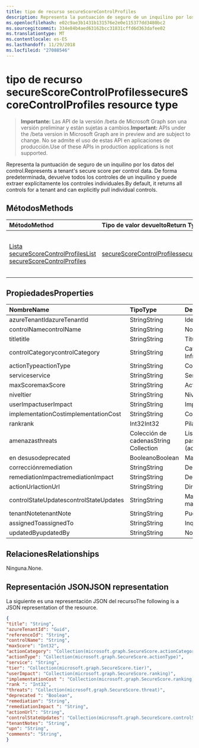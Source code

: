 ```yaml
---
title: tipo de recurso secureScoreControlProfiles
description: Representa la puntuación de seguro de un inquilino por los datos del control. De forma predeterminada, devuelve todos los controles de un inquilino y puede extraer explícitamente los controles individuales.
ms.openlocfilehash: e02c9ae3b1431b131576e2e0e115377dd3480bc2
ms.sourcegitcommit: 334e84b4aed63162bcc31831cffd6d363dafee02
ms.translationtype: MT
ms.contentlocale: es-ES
ms.lasthandoff: 11/29/2018
ms.locfileid: "27088546"
---
```

# <a name="securescorecontrolprofiles-resource-type"></a><span data-ttu-id="5dc3c-104">tipo de recurso secureScoreControlProfiles</span><span class="sxs-lookup"><span data-stu-id="5dc3c-104">secureScoreControlProfiles resource type</span></span>

> <span data-ttu-id="5dc3c-105">**Importante:** Las API de la versión /beta de Microsoft Graph son una versión preliminar y están sujetas a cambios.</span><span class="sxs-lookup"><span data-stu-id="5dc3c-105">**Important:** APIs under the /beta version in Microsoft Graph are in preview and are subject to change.</span></span> <span data-ttu-id="5dc3c-106">No se admite el uso de estas API en aplicaciones de producción.</span><span class="sxs-lookup"><span data-stu-id="5dc3c-106">Use of these APIs in production applications is not supported.</span></span>

<span data-ttu-id="5dc3c-107">Representa la puntuación de seguro de un inquilino por los datos del control.</span><span class="sxs-lookup"><span data-stu-id="5dc3c-107">Represents a tenant's secure score per control data.</span></span> <span data-ttu-id="5dc3c-108">De forma predeterminada, devuelve todos los controles de un inquilino y puede extraer explícitamente los controles individuales.</span><span class="sxs-lookup"><span data-stu-id="5dc3c-108">By default, it returns all controls for a tenant and can explicitly pull individual controls.</span></span>


## <a name="methods"></a><span data-ttu-id="5dc3c-109">Métodos</span><span class="sxs-lookup"><span data-stu-id="5dc3c-109">Methods</span></span>

| <span data-ttu-id="5dc3c-110">Método</span><span class="sxs-lookup"><span data-stu-id="5dc3c-110">Method</span></span>   | <span data-ttu-id="5dc3c-111">Tipo de valor devuelto</span><span class="sxs-lookup"><span data-stu-id="5dc3c-111">Return Type</span></span>|<span data-ttu-id="5dc3c-112">Descripción</span><span class="sxs-lookup"><span data-stu-id="5dc3c-112">Description</span></span>|
|:---------------|:--------|:----------|
|[<span data-ttu-id="5dc3c-113">Lista secureScoreControlProfiles</span><span class="sxs-lookup"><span data-stu-id="5dc3c-113">List secureScoreControlProfiles</span></span>](../api/securescorecontrolprofiles-list.md) | [<span data-ttu-id="5dc3c-114">secureScoreControlProfiles</span><span class="sxs-lookup"><span data-stu-id="5dc3c-114">secureScoreControlProfiles</span></span>](securescorecontrolprofiles.md) |<span data-ttu-id="5dc3c-115">Lea las propiedades y los metadatos de un objeto secureScoreControlProfiles.</span><span class="sxs-lookup"><span data-stu-id="5dc3c-115">Read properties and metadata of a secureScoreControlProfiles object.</span></span>|


## <a name="properties"></a><span data-ttu-id="5dc3c-116">Propiedades</span><span class="sxs-lookup"><span data-stu-id="5dc3c-116">Properties</span></span>

|<span data-ttu-id="5dc3c-117">Nombre</span><span class="sxs-lookup"><span data-stu-id="5dc3c-117">Name</span></span> |<span data-ttu-id="5dc3c-118">Tipo</span><span class="sxs-lookup"><span data-stu-id="5dc3c-118">Type</span></span> |<span data-ttu-id="5dc3c-119">Descripción</span><span class="sxs-lookup"><span data-stu-id="5dc3c-119">Description</span></span> |
|:--|:--|:--|
|   <span data-ttu-id="5dc3c-120">azureTenantId</span><span class="sxs-lookup"><span data-stu-id="5dc3c-120">azureTenantId</span></span>   |   <span data-ttu-id="5dc3c-121">String</span><span class="sxs-lookup"><span data-stu-id="5dc3c-121">String</span></span>  |   <span data-ttu-id="5dc3c-122">Identificador de cadena GUID para el inquilino.</span><span class="sxs-lookup"><span data-stu-id="5dc3c-122">GUID string for tenant ID.</span></span>  |
|   <span data-ttu-id="5dc3c-123">controlName</span><span class="sxs-lookup"><span data-stu-id="5dc3c-123">controlName</span></span> |   <span data-ttu-id="5dc3c-124">String</span><span class="sxs-lookup"><span data-stu-id="5dc3c-124">String</span></span>  |   <span data-ttu-id="5dc3c-125">Nombre del control.</span><span class="sxs-lookup"><span data-stu-id="5dc3c-125">Name of the control.</span></span> |
|   <span data-ttu-id="5dc3c-126">title</span><span class="sxs-lookup"><span data-stu-id="5dc3c-126">title</span></span>   |   <span data-ttu-id="5dc3c-127">String</span><span class="sxs-lookup"><span data-stu-id="5dc3c-127">String</span></span>  |   <span data-ttu-id="5dc3c-128">Título del control.</span><span class="sxs-lookup"><span data-stu-id="5dc3c-128">Title of the control.</span></span>   |
|   <span data-ttu-id="5dc3c-129">controlCategory</span><span class="sxs-lookup"><span data-stu-id="5dc3c-129">controlCategory</span></span> |   <span data-ttu-id="5dc3c-130">String</span><span class="sxs-lookup"><span data-stu-id="5dc3c-130">String</span></span>  |   <span data-ttu-id="5dc3c-131">Categoría de acción de control (cuenta, datos, dispositivos, aplicaciones, infraestructura).</span><span class="sxs-lookup"><span data-stu-id="5dc3c-131">Control action category (Account, Data, Device, Apps, Infrastructure).</span></span>  |
|   <span data-ttu-id="5dc3c-132">actionType</span><span class="sxs-lookup"><span data-stu-id="5dc3c-132">actionType</span></span>  |   <span data-ttu-id="5dc3c-133">String</span><span class="sxs-lookup"><span data-stu-id="5dc3c-133">String</span></span>  |   <span data-ttu-id="5dc3c-134">Controlar el tipo de acción (Config, revisión, comportamiento).</span><span class="sxs-lookup"><span data-stu-id="5dc3c-134">Control action type (Config, Review, Behavior).</span></span> |
|   <span data-ttu-id="5dc3c-135">service</span><span class="sxs-lookup"><span data-stu-id="5dc3c-135">service</span></span> |   <span data-ttu-id="5dc3c-136">String</span><span class="sxs-lookup"><span data-stu-id="5dc3c-136">String</span></span>  |   <span data-ttu-id="5dc3c-137">Servicio que posee el control (Exchange, Sharepoint, Azure AD).</span><span class="sxs-lookup"><span data-stu-id="5dc3c-137">Service that owns the control (Exchange, Sharepoint, Azure AD).</span></span> |
|   <span data-ttu-id="5dc3c-138">maxScore</span><span class="sxs-lookup"><span data-stu-id="5dc3c-138">maxScore</span></span> |  <span data-ttu-id="5dc3c-139">String</span><span class="sxs-lookup"><span data-stu-id="5dc3c-139">String</span></span>  |   <span data-ttu-id="5dc3c-140">Actual había obtenido puntuación máxima en la fecha especificada.</span><span class="sxs-lookup"><span data-stu-id="5dc3c-140">Current obtained max score on specified date.</span></span>   |
|   <span data-ttu-id="5dc3c-141">nivel</span><span class="sxs-lookup"><span data-stu-id="5dc3c-141">tier</span></span> |  <span data-ttu-id="5dc3c-142">String</span><span class="sxs-lookup"><span data-stu-id="5dc3c-142">String</span></span>  |   <span data-ttu-id="5dc3c-143">Nivel de control (doble núcleo, la estrategia de defensa en profundidad, avanzada.)</span><span class="sxs-lookup"><span data-stu-id="5dc3c-143">Control tier (Core, Defense in Depth, Advanced.)</span></span>    |
|   <span data-ttu-id="5dc3c-144">userImpact</span><span class="sxs-lookup"><span data-stu-id="5dc3c-144">userImpact</span></span> |    <span data-ttu-id="5dc3c-145">String</span><span class="sxs-lookup"><span data-stu-id="5dc3c-145">String</span></span>  | <span data-ttu-id="5dc3c-146">Impacto de usuario de la implementación de control (bajo, moderado, alta).</span><span class="sxs-lookup"><span data-stu-id="5dc3c-146">User impact of implementing control (low, moderate, high).</span></span>    |
|   <span data-ttu-id="5dc3c-147">implementationCost</span><span class="sxs-lookup"><span data-stu-id="5dc3c-147">implementationCost</span></span> |    <span data-ttu-id="5dc3c-148">String</span><span class="sxs-lookup"><span data-stu-id="5dc3c-148">String</span></span>  |   <span data-ttu-id="5dc3c-149">Costo de recurso de control de implemmentating (bajo, moderado, alta).</span><span class="sxs-lookup"><span data-stu-id="5dc3c-149">Resource cost of implemmentating control (low, moderate, high).</span></span> |
|   <span data-ttu-id="5dc3c-150">rank</span><span class="sxs-lookup"><span data-stu-id="5dc3c-150">rank</span></span> |  <span data-ttu-id="5dc3c-151">Int32</span><span class="sxs-lookup"><span data-stu-id="5dc3c-151">Int32</span></span>   |   <span data-ttu-id="5dc3c-152">Pila de Microsoft de clasificación de control.</span><span class="sxs-lookup"><span data-stu-id="5dc3c-152">Microsoft's stack ranking of control.</span></span>   |
|   <span data-ttu-id="5dc3c-153">amenazas</span><span class="sxs-lookup"><span data-stu-id="5dc3c-153">threats</span></span> |   <span data-ttu-id="5dc3c-154">Colección de cadenas</span><span class="sxs-lookup"><span data-stu-id="5dc3c-154">String Collection</span></span>   |   <span data-ttu-id="5dc3c-155">Lista de las amenazas que mitiga el control (accountBreach, dataDeletion, dataExfiltration, dataSpillage, elevationOfPrivilege, maliciousInsider, passwordCracking, phishingOrWhaling, suplantación de identidad).</span><span class="sxs-lookup"><span data-stu-id="5dc3c-155">List of threats the control mitigates (accountBreach,dataDeletion,dataExfiltration,dataSpillage,elevationOfPrivilege,maliciousInsider,passwordCracking,phishingOrWhaling,spoofing).</span></span> |
|   <span data-ttu-id="5dc3c-156">en desuso</span><span class="sxs-lookup"><span data-stu-id="5dc3c-156">deprecated</span></span> |    <span data-ttu-id="5dc3c-157">Booleano</span><span class="sxs-lookup"><span data-stu-id="5dc3c-157">Boolean</span></span> |   <span data-ttu-id="5dc3c-158">Marcar para indicar si se ha eliminado un control.</span><span class="sxs-lookup"><span data-stu-id="5dc3c-158">Flag to indicate if a control is depreciated.</span></span>   |
|   <span data-ttu-id="5dc3c-159">corrección</span><span class="sxs-lookup"><span data-stu-id="5dc3c-159">remediation</span></span> |   <span data-ttu-id="5dc3c-160">String</span><span class="sxs-lookup"><span data-stu-id="5dc3c-160">String</span></span>  |   <span data-ttu-id="5dc3c-161">Descripción de lo que el control le ayudará a corregir.</span><span class="sxs-lookup"><span data-stu-id="5dc3c-161">Description of what the control will help remediate.</span></span> |
|   <span data-ttu-id="5dc3c-162">remediationImpact</span><span class="sxs-lookup"><span data-stu-id="5dc3c-162">remediationImpact</span></span> | <span data-ttu-id="5dc3c-163">String</span><span class="sxs-lookup"><span data-stu-id="5dc3c-163">String</span></span>  |   <span data-ttu-id="5dc3c-164">Descripción del impacto en los usuarios de la corrección.</span><span class="sxs-lookup"><span data-stu-id="5dc3c-164">Description of the impact on users of the remediation.</span></span> |
|   <span data-ttu-id="5dc3c-165">actionUrl</span><span class="sxs-lookup"><span data-stu-id="5dc3c-165">actionUrl</span></span> | <span data-ttu-id="5dc3c-166">String</span><span class="sxs-lookup"><span data-stu-id="5dc3c-166">String</span></span>  |   <span data-ttu-id="5dc3c-167">Dirección URL donde el control puede ser ejecutado.</span><span class="sxs-lookup"><span data-stu-id="5dc3c-167">URL to where the control can be actioned.</span></span> |
|   <span data-ttu-id="5dc3c-168">controlStateUpdates</span><span class="sxs-lookup"><span data-stu-id="5dc3c-168">controlStateUpdates</span></span> |   <span data-ttu-id="5dc3c-169">String</span><span class="sxs-lookup"><span data-stu-id="5dc3c-169">String</span></span>  |   <span data-ttu-id="5dc3c-170">Marca para indicar que el inquilino ha marcado un control (omitir, otros, revisado) (admite [Actualizar](../api/securescorecontrolprofiles-update.md)).</span><span class="sxs-lookup"><span data-stu-id="5dc3c-170">Flag to indicate where the tenant has marked a control (ignore, thirdParty, reviewed) (supports [update](../api/securescorecontrolprofiles-update.md)).</span></span> |
|   <span data-ttu-id="5dc3c-171">tenantNote</span><span class="sxs-lookup"><span data-stu-id="5dc3c-171">tenantNote</span></span> |    <span data-ttu-id="5dc3c-172">String</span><span class="sxs-lookup"><span data-stu-id="5dc3c-172">String</span></span>  |   <span data-ttu-id="5dc3c-173">Puede establecer el inquilino por los comentarios de control (admite [Actualizar](../api/securescorecontrolprofiles-update.md)).</span><span class="sxs-lookup"><span data-stu-id="5dc3c-173">Tenant can set per control comments (supports [update](../api/securescorecontrolprofiles-update.md)).</span></span> |
|   <span data-ttu-id="5dc3c-174">assignedTo</span><span class="sxs-lookup"><span data-stu-id="5dc3c-174">assignedTo</span></span> |    <span data-ttu-id="5dc3c-175">String</span><span class="sxs-lookup"><span data-stu-id="5dc3c-175">String</span></span>  |   <span data-ttu-id="5dc3c-176">Inquilino puede asignar el control a un individuo (admite [Actualizar](../api/securescorecontrolprofiles-update.md)).</span><span class="sxs-lookup"><span data-stu-id="5dc3c-176">Tenant can assign the control to a individual (supports [update](../api/securescorecontrolprofiles-update.md)).</span></span> |
|   <span data-ttu-id="5dc3c-177">updatedBy</span><span class="sxs-lookup"><span data-stu-id="5dc3c-177">updatedBy</span></span> | <span data-ttu-id="5dc3c-178">String</span><span class="sxs-lookup"><span data-stu-id="5dc3c-178">String</span></span>  |   <span data-ttu-id="5dc3c-179">Nombre principal de usuario de quién realizó cambios en el estado de un control.</span><span class="sxs-lookup"><span data-stu-id="5dc3c-179">User principal name of who made changes to a control's state.</span></span> |

## <a name="relationships"></a><span data-ttu-id="5dc3c-180">Relaciones</span><span class="sxs-lookup"><span data-stu-id="5dc3c-180">Relationships</span></span>

<span data-ttu-id="5dc3c-181">Ninguna.</span><span class="sxs-lookup"><span data-stu-id="5dc3c-181">None.</span></span>

## <a name="json-representation"></a><span data-ttu-id="5dc3c-182">Representación JSON</span><span class="sxs-lookup"><span data-stu-id="5dc3c-182">JSON representation</span></span>

<span data-ttu-id="5dc3c-183">La siguiente es una representación JSON del recurso</span><span class="sxs-lookup"><span data-stu-id="5dc3c-183">The following is a JSON representation of the resource.</span></span>

<!-- {
  "blockType": "resource",
  "optionalProperties": [

  ],
  "@odata.type": "microsoft.graph.secureScores"
}-->

```json
{
"title": "String", 
"azureTenantId": "Guid", 
"referenceId": "String", 
"controlName": "String", 
"maxScore": "Int32",
"actionCategory": "Collection(microsoft.graph.SecureScore.actionCategory)",
"actionType": "Collection(microsoft.graph.SecureScore.actionType)",
"service": "String",
"tier": "Collection(microsoft.graph.SecureScore.tier)",
"userImpact": "Collection(microsoft.graph.SecureScore.ranking)",
"implementationCost ": "Collection(microsoft.graph.SecureScore.ranking)",
"rank ": "Int32",
"threats": "Collection(microsoft.graph.SecureScore.threat)",
"deprecated ": "Boolean",
"remediation": "String",
"remediationImpact ": "String",
"actionUrl": "String",
"controlStateUpdates": "Collection(microsoft.graph.SecureScore.controlStateUpdates)",
"tenantNotes": "String",
"upn": "String",
"comments": "String",
}


```


<!-- {
  "type": "#page.annotation",
  "description": "secureScoreControlProfiles resource",
  "keywords": "",
  "section": "documentation",
  "tocPath": ""
}-->
